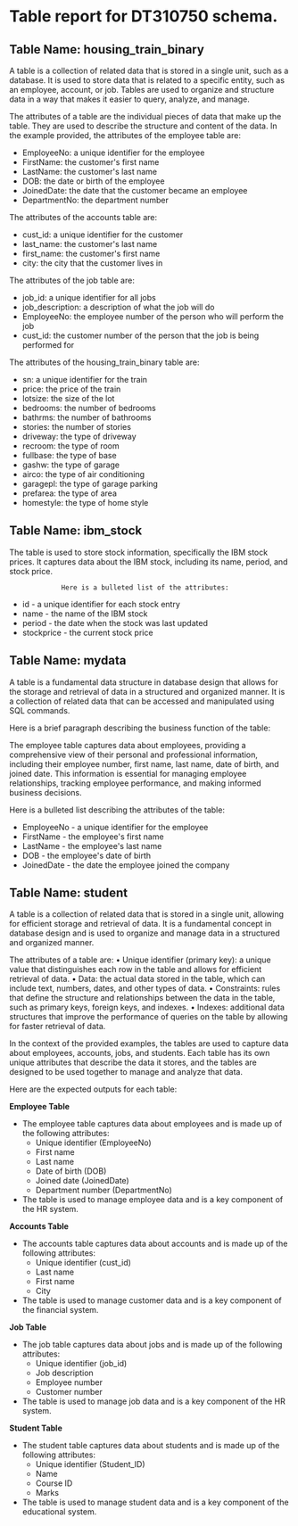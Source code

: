# Table report for DT310750 schema.

## Table Name: housing_train_binary

 A table is a collection of related data that is stored in a single unit, such as a database. It is used to store data that is related to a specific entity, such as an employee, account, or job. Tables are used to organize and structure data in a way that makes it easier to query, analyze, and manage.

The attributes of a table are the individual pieces of data that make up the table. They are used to describe the structure and content of the data. In the example provided, the attributes of the employee table are:
* EmployeeNo: a unique identifier for the employee
* FirstName: the customer's first name
* LastName: the customer's last name
* DOB: the date or birth of the employee
* JoinedDate: the date that the customer became an employee
* DepartmentNo: the department number

The attributes of the accounts table are:
* cust_id: a unique identifier for the customer
* last_name: the customer's last name
* first_name: the customer's first name
* city: the city that the customer lives in

The attributes of the job table are:
* job_id: a unique identifier for all jobs
* job_description: a description of what the job will do
* EmployeeNo: the employee number of the person who will perform the job
* cust_id: the customer number of the person that the job is being performed for

The attributes of the housing_train_binary table are:
* sn: a unique identifier for the train
* price: the price of the train
* lotsize: the size of the lot
* bedrooms: the number of bedrooms
* bathrms: the number of bathrooms
* stories: the number of stories
* driveway: the type of driveway
* recroom: the type of room
* fullbase: the type of base
* gashw: the type of garage
* airco: the type of air conditioning
* garagepl: the type of garage parking
* prefarea: the type of area
* homestyle: the type of home style


## Table Name: ibm_stock

 The table is used to store stock information, specifically the IBM stock prices. It captures data about the IBM stock, including its name, period, and stock price.

                 Here is a bulleted list of the attributes:
* id - a unique identifier for each stock entry
* name - the name of the IBM stock
* period - the date when the stock was last updated
* stockprice - the current stock price


## Table Name: mydata

 A table is a fundamental data structure in database design that allows for the storage and retrieval of data in a structured and organized manner. It is a collection of related data that can be accessed and manipulated using SQL commands.

Here is a brief paragraph describing the business function of the table:

The employee table captures data about employees, providing a comprehensive view of their personal and professional information, including their employee number, first name, last name, date of birth, and joined date. This information is essential for managing employee relationships, tracking employee performance, and making informed business decisions.

Here is a bulleted list describing the attributes of the table:

* EmployeeNo - a unique identifier for the employee
* FirstName - the employee's first name
* LastName - the employee's last name
* DOB - the employee's date of birth
* JoinedDate - the date the employee joined the company


## Table Name: student

 A table is a collection of related data that is stored in a single unit, allowing for efficient storage and retrieval of data. It is a fundamental concept in database design and is used to organize and manage data in a structured and organized manner.

The attributes of a table are:
• Unique identifier (primary key): a unique value that distinguishes each row in the table and allows for efficient retrieval of data.
• Data: the actual data stored in the table, which can include text, numbers, dates, and other types of data.
• Constraints: rules that define the structure and relationships between the data in the table, such as primary keys, foreign keys, and indexes.
• Indexes: additional data structures that improve the performance of queries on the table by allowing for faster retrieval of data.

In the context of the provided examples, the tables are used to capture data about employees, accounts, jobs, and students. Each table has its own unique attributes that describe the data it stores, and the tables are designed to be used together to manage and analyze that data.

Here are the expected outputs for each table:

**Employee Table**

* The employee table captures data about employees and is made up of the following attributes:
	+ Unique identifier (EmployeeNo)
	+ First name
	+ Last name
	+ Date of birth (DOB)
	+ Joined date (JoinedDate)
	+ Department number (DepartmentNo)
* The table is used to manage employee data and is a key component of the HR system.

**Accounts Table**

* The accounts table captures data about accounts and is made up of the following attributes:
	+ Unique identifier (cust_id)
	+ Last name
	+ First name
	+ City
* The table is used to manage customer data and is a key component of the financial system.

**Job Table**

* The job table captures data about jobs and is made up of the following attributes:
	+ Unique identifier (job_id)
	+ Job description
	+ Employee number
	+ Customer number
* The table is used to manage job data and is a key component of the HR system.

**Student Table**

* The student table captures data about students and is made up of the following attributes:
	+ Unique identifier (Student_ID)
	+ Name
	+ Course ID
	+ Marks
* The table is used to manage student data and is a key component of the educational system.


